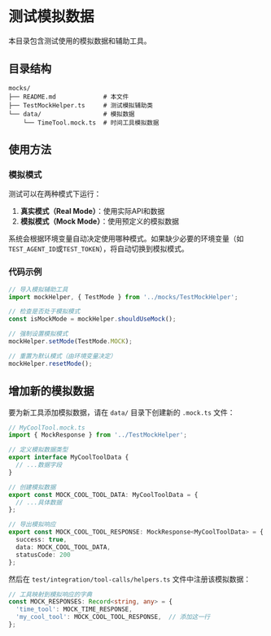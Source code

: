 # 测试模拟数据

本目录包含测试使用的模拟数据和辅助工具。

## 目录结构

```
mocks/
├── README.md             # 本文件
├── TestMockHelper.ts     # 测试模拟辅助类
└── data/                 # 模拟数据
    └── TimeTool.mock.ts  # 时间工具模拟数据
```

## 使用方法

### 模拟模式

测试可以在两种模式下运行：

1. **真实模式（Real Mode）**：使用实际API和数据
2. **模拟模式（Mock Mode）**：使用预定义的模拟数据

系统会根据环境变量自动决定使用哪种模式。如果缺少必要的环境变量（如`TEST_AGENT_ID`或`TEST_TOKEN`），将自动切换到模拟模式。

### 代码示例

```typescript
// 导入模拟辅助工具
import mockHelper, { TestMode } from '../mocks/TestMockHelper';

// 检查是否处于模拟模式
const isMockMode = mockHelper.shouldUseMock();

// 强制设置模拟模式
mockHelper.setMode(TestMode.MOCK);

// 重置为默认模式（由环境变量决定）
mockHelper.resetMode();
```

## 增加新的模拟数据

要为新工具添加模拟数据，请在 `data/` 目录下创建新的 `.mock.ts` 文件：

```typescript
// MyCoolTool.mock.ts
import { MockResponse } from '../TestMockHelper';

// 定义模拟数据类型
export interface MyCoolToolData {
  // ...数据字段
}

// 创建模拟数据
export const MOCK_COOL_TOOL_DATA: MyCoolToolData = {
  // ...具体数据
};

// 导出模拟响应
export const MOCK_COOL_TOOL_RESPONSE: MockResponse<MyCoolToolData> = {
  success: true,
  data: MOCK_COOL_TOOL_DATA,
  statusCode: 200
};
```

然后在 `test/integration/tool-calls/helpers.ts` 文件中注册该模拟数据：

```typescript
// 工具映射到模拟响应的字典
const MOCK_RESPONSES: Record<string, any> = {
  'time_tool': MOCK_TIME_RESPONSE,
  'my_cool_tool': MOCK_COOL_TOOL_RESPONSE,  // 添加这一行
};
``` 